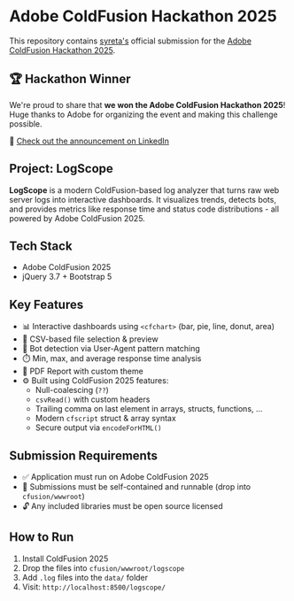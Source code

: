 # Adobe ColdFusion Hackathon 2025

This repository contains [syreta's][syreta] official submission for the [Adobe ColdFusion Hackathon 2025][hackathon].

## 🏆 Hackathon Winner

We're proud to share that **we won the Adobe ColdFusion Hackathon 2025**!
Huge thanks to Adobe for organizing the event and making this challenge possible.

🔗 [Check out the announcement on LinkedIn](https://www.linkedin.com/posts/marktakata_coldfusion-hackathon-hackathon-activity-7342921459155030016-REhd)

## Project: LogScope

**LogScope** is a modern ColdFusion-based log analyzer that turns raw web server logs into interactive dashboards.
It visualizes trends, detects bots, and provides metrics like response time and status code distributions - all powered by Adobe ColdFusion 2025.

## Tech Stack

- Adobe ColdFusion 2025
- jQuery 3.7 + Bootstrap 5

## Key Features

- 📊 Interactive dashboards using `<cfchart>` (bar, pie, line, donut, area)
- 📁 CSV-based file selection & preview
- 🤖 Bot detection via User-Agent pattern matching
- ⏱️ Min, max, and average response time analysis
- 📃 PDF Report with custom theme
- ⚙️ Built using ColdFusion 2025 features:
  - Null-coalescing (`??`)
  - `csvRead()` with custom headers
  - Trailing comma on last element in arrays, structs, functions, ...
  - Modern `cfscript` struct & array syntax
  - Secure output via `encodeForHTML()`

## Submission Requirements

- ✅ Application must run on Adobe ColdFusion 2025
- 📁 Submissions must be self-contained and runnable (drop into `cfusion/wwwroot`)
- 🔓 Any included libraries must be open source licensed

## How to Run

1. Install ColdFusion 2025
2. Drop the files into `cfusion/wwwroot/logscope`
3. Add `.log` files into the `data/` folder
4. Visit: `http://localhost:8500/logscope/`

[hackathon]: https://adobe-cold-fusion-hackathon.meetus.adobeevents.com
[syreta]: https://www.syreta.com